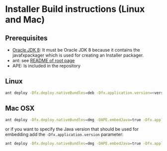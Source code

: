 # Installer Build instructions (Linux and Mac)

## Prerequisites

* [Oracle JDK 8](https://www.oracle.com/java/technologies/javase-jdk8-downloads.html): It must be Oracle JDK 8 because it contains the javafxpackager which is used for creating an Installer packager.
* ant: see [README of root page](/README.md)
* APE: Is included in the repository

## Linux

```bash
ant deploy -Dfx.deploy.nativeBundles=deb -Dfx.application.version=<version-string>
```

## Mac OSX

```bash
ant deploy -Dfx.deploy.nativeBundles=dmg -DAPE.embedJava=true -Dfx.application.version=<version-string>
```

or if you want to specify the Java version that should be used for embedding add the ```-Dfx.application.version``` parameter:

```bash
ant deploy -Dfx.deploy.nativeBundles=dmg -DAPE.embedJava=true -Dfx.application.version=<version-string> -Dfx.platform.basedir=<path to JRE Home>
```



